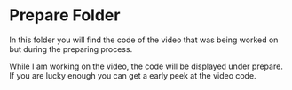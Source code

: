 # Prepare Folder

In this folder you will find the code of the video that was being worked on but during the preparing process.

While I am working on the video, the code will be displayed under prepare. If you are lucky enough you can get a early peek at the video code.
